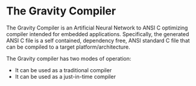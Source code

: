 # The Gravity Compiler

The Gravity Compiler is an Artificial Neural Network to ANSI C optimizing
compiler intended for embedded applications. Specifically, the generated
ANSI C file is a self contained, dependency free, ANSI standard C file that
can be compiled to a target platform/architecture.

The Gravity compiler has two modes of operation:
 * It can be used as a traditional compiler
 * It can be used as a just-in-time compiler
